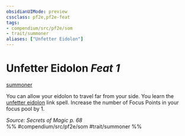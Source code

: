 ```yaml
---
obsidianUIMode: preview
cssclass: pf2e,pf2e-feat
tags:
- compendium/src/pf2e/som
- trait/summoner
aliases: ["Unfetter Eidolon"]
---
```

# Unfetter Eidolon  *Feat 1*  
[summoner](Reference/Rules/Traits/summoner-som.md "Summoner Class Trait")  


You can allow your eidolon to travel far from your side. You learn the [unfetter eidolon](Reference/Compendium/Spells/unfetter-eidolon-som.md) link spell. Increase the number of Focus Points in your focus pool by 1.

*Source: Secrets of Magic p. 68*  
%% #compendium/src/pf2e/som #trait/summoner %%